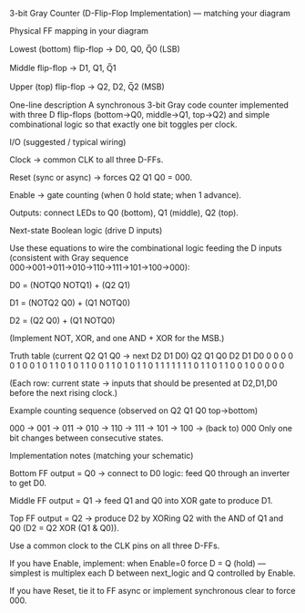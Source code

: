 3-bit Gray Counter (D-Flip-Flop Implementation) — matching your diagram

Physical FF mapping in your diagram

Lowest (bottom) flip-flop → D0, Q0, Q̅0 (LSB)

Middle flip-flop → D1, Q1, Q̅1

Upper (top) flip-flop → Q2, D2, Q̅2 (MSB)

One-line description
A synchronous 3-bit Gray code counter implemented with three D flip-flops (bottom→Q0, middle→Q1, top→Q2) and simple combinational logic so that exactly one bit toggles per clock.

I/O (suggested / typical wiring)

Clock → common CLK to all three D-FFs.

Reset (sync or async) → forces Q2 Q1 Q0 = 000.

Enable → gate counting (when 0 hold state; when 1 advance).

Outputs: connect LEDs to Q0 (bottom), Q1 (middle), Q2 (top).

Next-state Boolean logic (drive D inputs)

Use these equations to wire the combinational logic feeding the D inputs (consistent with Gray sequence 000→001→011→010→110→111→101→100→000):

D0 = (NOTQ0 NOTQ1) + (Q2 Q1)

D1 = (NOTQ2 Q0) + (Q1 NOTQ0)

D2 = (Q2 Q0) + (Q1 NOTQ0)

(Implement NOT, XOR, and one AND + XOR for the MSB.)

Truth table (current Q2 Q1 Q0 → next D2 D1 D0)
Q2	Q1	Q0	D2	D1	D0
0	  0	  0	  0	  0  	1
0	  0	  1	  0	  1	  1
0	  1	  0	  1	  1	  0
0	  1	  1	  0	  1	  0
1	  1	  0	  1	  1	  1
1	  1	  1	  1	  0	  1
1	  0	  1	  1	  0	  0
1	  0	  0	  0	  0	  0

(Each row: current state → inputs that should be presented at D2,D1,D0 before the next rising clock.)

Example counting sequence (observed on Q2 Q1 Q0 top→bottom)

000 → 001 → 011 → 010 → 110 → 111 → 101 → 100 → (back to) 000
Only one bit changes between consecutive states.

Implementation notes (matching your schematic)

Bottom FF output = Q0 → connect to D0 logic: feed Q0 through an inverter to get D0.

Middle FF output = Q1 → feed Q1 and Q0 into XOR gate to produce D1.

Top FF output = Q2 → produce D2 by XORing Q2 with the AND of Q1 and Q0 (D2 = Q2 XOR (Q1 & Q0)).

Use a common clock to the CLK pins on all three D-FFs.

If you have Enable, implement: when Enable=0 force D = Q (hold) — simplest is multiplex each D between next_logic and Q controlled by Enable.

If you have Reset, tie it to FF async or implement synchronous clear to force 000.
